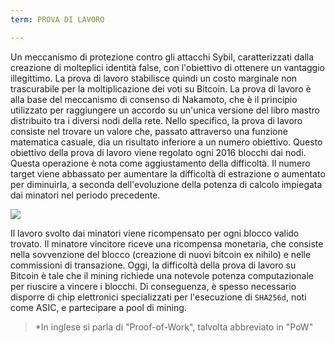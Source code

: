 ```yaml
---
term: PROVA DI LAVORO

---
```

Un meccanismo di protezione contro gli attacchi Sybil, caratterizzati dalla creazione di molteplici identità false, con l'obiettivo di ottenere un vantaggio illegittimo. La prova di lavoro stabilisce quindi un costo marginale non trascurabile per la moltiplicazione dei voti su Bitcoin. La prova di lavoro è alla base del meccanismo di consenso di Nakamoto, che è il principio utilizzato per raggiungere un accordo su un'unica versione del libro mastro distribuito tra i diversi nodi della rete. Nello specifico, la prova di lavoro consiste nel trovare un valore che, passato attraverso una funzione matematica casuale, dia un risultato inferiore a un numero obiettivo. Questo obiettivo della prova di lavoro viene regolato ogni 2016 blocchi dai nodi. Questa operazione è nota come aggiustamento della difficoltà. Il numero target viene abbassato per aumentare la difficoltà di estrazione o aumentato per diminuirla, a seconda dell'evoluzione della potenza di calcolo impiegata dai minatori nel periodo precedente.

![](../../dictionnaire/assets/34.webp)

Il lavoro svolto dai minatori viene ricompensato per ogni blocco valido trovato. Il minatore vincitore riceve una ricompensa monetaria, che consiste nella sovvenzione del blocco (creazione di nuovi bitcoin ex nihilo) e nelle commissioni di transazione. Oggi, la difficoltà della prova di lavoro su Bitcoin è tale che il mining richiede una notevole potenza computazionale per riuscire a vincere i blocchi. Di conseguenza, è spesso necessario disporre di chip elettronici specializzati per l'esecuzione di `SHA256d`, noti come ASIC, e partecipare a pool di mining.

> *In inglese si parla di "Proof-of-Work", talvolta abbreviato in "PoW"